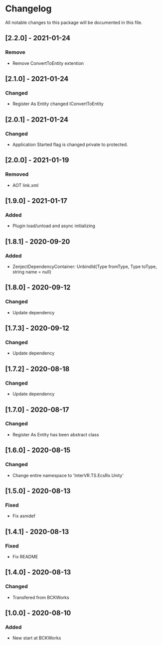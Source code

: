 # Changelog
All notable changes to this package will be documented in this file.

## [2.2.0] - 2021-01-24

### Remove

- Remove ConvertToEntity extention

## [2.1.0] - 2021-01-24

### Changed

- Register As Entity changed IConvertToEntity

## [2.0.1] - 2021-01-24

### Changed

- Application Started flag is changed private to protected.

## [2.0.0] - 2021-01-19

### Removed

- AOT link.xml

## [1.9.0] - 2021-01-17

### Added

- Plugin load/unload and async initializing

## [1.8.1] - 2020-09-20

### Added

- ZenjectDependencyContainer: UnbindId(Type fromType, Type toType, string name = null)

## [1.8.0] - 2020-09-12

### Changed

- Update dependency

## [1.7.3] - 2020-09-12

### Changed

- Update dependency

## [1.7.2] - 2020-08-18

### Changed

- Update dependency

## [1.7.0] - 2020-08-17

### Changed

- Register As Entity has been abstract class

## [1.6.0] - 2020-08-15

### Changed

- Change entire namespace to 'InterVR.TS.EcsRx.Unity'

## [1.5.0] - 2020-08-13

### Fixed

- Fix asmdef

## [1.4.1] - 2020-08-13

### Fixed

- Fix README

## [1.4.0] - 2020-08-13

### Changed

- Transfered from BCKWorks

## [1.0.0] - 2020-08-10

### Added 

- New start at BCKWorks
